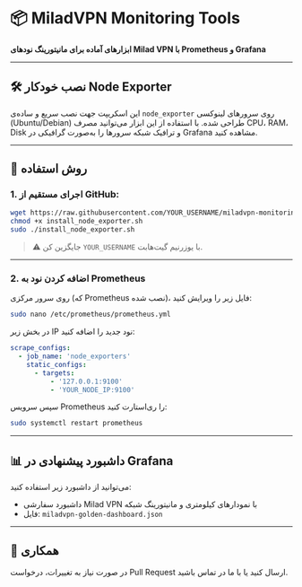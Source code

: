 # 📦 MiladVPN Monitoring Tools

**ابزارهای آماده برای مانیتورینگ نودهای Milad VPN با Prometheus و Grafana**

---

## 🛠 نصب خودکار Node Exporter

این اسکریپت جهت نصب سریع و ساده‌ی `node_exporter` روی سرورهای لینوکسی (Ubuntu/Debian) طراحی شده. با استفاده از این ابزار می‌توانید مصرف CPU، RAM، Disk و ترافیک شبکه سرورها را به‌صورت گرافیکی در Grafana مشاهده کنید.

---

## 🚀 روش استفاده

### 1. اجرای مستقیم از GitHub:

```bash
wget https://raw.githubusercontent.com/YOUR_USERNAME/miladvpn-monitoring-tools/main/install_node_exporter.sh
chmod +x install_node_exporter.sh
sudo ./install_node_exporter.sh
```

> ⚠️ جایگزین کن `YOUR_USERNAME` با یوزرنیم گیت‌هابت.

---

### 2. اضافه کردن نود به Prometheus

روی سرور مرکزی (که Prometheus نصب شده)، فایل زیر را ویرایش کنید:

```bash
sudo nano /etc/prometheus/prometheus.yml
```

در بخش زیر IP نود جدید را اضافه کنید:

```yaml
scrape_configs:
  - job_name: 'node_exporters'
    static_configs:
      - targets:
          - '127.0.0.1:9100'
          - 'YOUR_NODE_IP:9100'
```

سپس سرویس Prometheus را ری‌استارت کنید:

```bash
sudo systemctl restart prometheus
```

---

## 📊 داشبورد پیشنهادی در Grafana

می‌توانید از داشبورد زیر استفاده کنید:
- داشبورد سفارشی Milad VPN با نمودارهای کیلومتری و مانیتورینگ شبکه
- فایل: `miladvpn-golden-dashboard.json`

---

## 🤝 همکاری

در صورت نیاز به تغییرات، درخواست Pull Request ارسال کنید یا با ما در تماس باشید.
